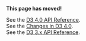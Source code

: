 **This page has moved!**

See the [D3 4.0 API Reference](https://github.com/d3/d3/blob/master/API.md#zooming-d3-zoom).
<br>See the [Changes in D3 4.0](https://github.com/d3/d3/blob/master/CHANGES.md#zooming-d3-zoom).
<br>See the [D3 3.x API Reference](https://github.com/d3/d3-3.x-api-reference/blob/master/Zoom-Behavior.md).
